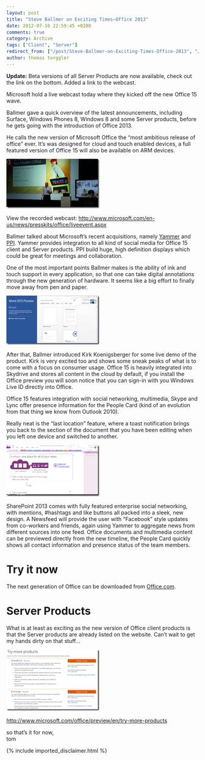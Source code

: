 ```yaml
---
layout: post
title: "Steve Ballmer on Exciting Times–Office 2013"
date: 2012-07-16 22:59:45 +0200
comments: true
category: Archive
tags: ["Client", "Server"]
redirect_from: ["/post/Steve-Ballmer-on-Exciting-Times-Office-2013", "/post/steve-ballmer-on-exciting-times-office-2013"]
author: thomas torggler
---
```

<!-- more -->
<p><strong>Update:</strong> Beta versions of all Server Products are now available, check out the link on the bottom. Added a link to the webcast.</p>  <p>Microsoft hold a live webcast today where they kicked off the new Office 15 wave.</p>  <p>Ballmer gave a quick overview of the latest announcements, including Surface, Windows Phones 8, Windows 8 and some Server products, before he gets going with the introduction of Office 2013.</p>  <p>He calls the new version of Microsoft Office the “most ambitious release of office” ever. It’s was designed for cloud and touch enabled devices, a full featured version of Office 15 will also be available on ARM devices.</p>  <p><a href="/assets/archive/image_440.png"><img title="image" style="border-left-width: 0px; border-right-width: 0px; background-image: none; border-bottom-width: 0px; padding-top: 0px; padding-left: 0px; margin: 0px; display: inline; padding-right: 0px; border-top-width: 0px" border="0" alt="image" src="/assets/archive/image_thumb_438.png" width="244" height="130" /></a></p>  <p>View the recorded webcast: <a title="http://www.microsoft.com/en-us/news/presskits/office/liveevent.aspx" href="http://www.microsoft.com/en-us/news/presskits/office/liveevent.aspx">http://www.microsoft.com/en-us/news/presskits/office/liveevent.aspx</a></p>  <p>Ballmer talked about Microsoft’s recent acquisitions, namely <a href="http://www.microsoft.com/en-us/news/Press/2012/Jun12/06-25MSYammerPR.aspx" target="_blank">Yammer</a> and <a href="http://www.microsoft.com/en-us/news/Press/2012/Jul12/07-09TouchscreenPR.aspx" target="_blank">PPI</a>. Yammer provides integration to all kind of social media for Office 15 client and Server products. PPI build huge, high definition displays which could be great for meetings and collaboration.</p>  <p>One of the most important points Ballmer makes is the ability of ink and touch support in every application, so that one can take digital annotations through the new generation of hardware. It seems like a big effort to finally move away from pen and paper.</p>  <p><a href="/assets/archive/image_441.png"><img title="image" style="border-left-width: 0px; border-right-width: 0px; background-image: none; border-bottom-width: 0px; padding-top: 0px; padding-left: 0px; margin: 0px; display: inline; padding-right: 0px; border-top-width: 0px" border="0" alt="image" src="/assets/archive/image_thumb_439.png" width="244" height="129" /></a></p>  <p>After that, Ballmer introduced Kirk Koenigsberger for some live demo of the product. Kirk is very excited too and shows some sneak peaks of what is to come with a focus on consumer usage. Office 15 is heavily integrated into Skydrive and stores all content in the cloud by default, if you install the Office preview you will soon notice that you can sign-in with you Windows Live ID directly into Office.</p>  <p>Office 15 features integration with social networking, multimedia, Skype and Lync offer presence information for the People Card (kind of an evolution from that thing we know from Outlook 2010).</p>  <p>Really neat is the “last location” feature, where a toast notification brings you back to the section of the document that you have been editing when you left one device and switched to another.</p>  <p><a href="/assets/archive/image_442.png"><img title="image" style="border-left-width: 0px; border-right-width: 0px; background-image: none; border-bottom-width: 0px; padding-top: 0px; padding-left: 0px; margin: 0px; display: inline; padding-right: 0px; border-top-width: 0px" border="0" alt="image" src="/assets/archive/image_thumb_440.png" width="244" height="135" /></a></p>  <p>SharePoint 2013 comes with fully featured enterprise social networking, with mentions, #hashtags and like buttons all packed into a sleek, new design. A Newsfeed will provide the user with “Facebook” style updates from co-workers and friends, again using Yammer to aggregate news from different sources into one feed. Office documents and multimedia content can be previewed directly from the new timeline, the People Card quickly shows all contact information and presence status of the team members.</p>  <h1>Try it now</h1>  <p>The next generation of Office can be downloaded from <a href="http://www.microsoft.com/office/preview/en" target="_blank">Office.com</a>.</p>  <h1>Server Products</h1>  <p>What is at least as exciting as the new version of Office client products is that the Server products are already listed on the website. Can’t wait to get my hands dirty on that stuff… </p>  <p><a href="/assets/archive/image_443.png"><img title="image" style="border-left-width: 0px; border-right-width: 0px; background-image: none; border-bottom-width: 0px; padding-top: 0px; padding-left: 0px; margin: 0px; display: inline; padding-right: 0px; border-top-width: 0px" border="0" alt="image" src="/assets/archive/image_thumb_441.png" width="244" height="161" /></a></p>  <p><a href="http://www.microsoft.com/office/preview/en/try-more-products" target="_blank">http://www.microsoft.com/office/preview/en/try-more-products</a></p>  <p>so that’s it for now,    <br />tom</p>
{% include imported_disclaimer.html %}
